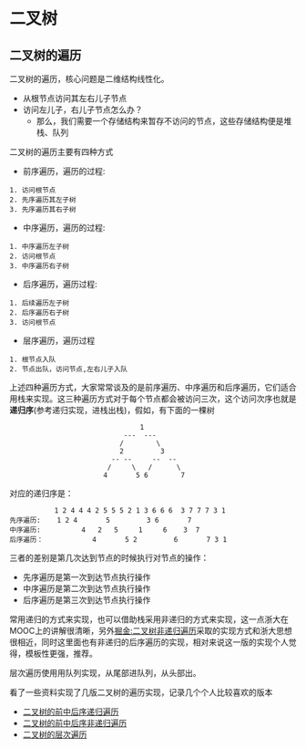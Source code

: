 # 二叉树

## 二叉树的遍历

二叉树的遍历，核心问题是二维结构线性化。

- 从根节点访问其左右儿子节点
- 访问左儿子，右儿子节点怎么办？
    - 那么，我们需要一个存储结构来暂存不访问的节点，这些存储结构便是堆栈、队列

二叉树的遍历主要有四种方式

- 前序遍历，遍历的过程:
```
1. 访问根节点
2. 先序遍历其左子树
3. 先序遍历其右子树
```

- 中序遍历，遍历的过程:
```
1. 中序遍历左子树
2. 访问根节点
3. 中序遍历右子树
```

- 后序遍历，遍历过程:
```
1. 后续遍历左子树
2. 后序遍历右子树
3. 访问根节点
```

- 层序遍历，遍历过程

```
1. 根节点入队
2. 节点出队，访问节点,左右儿子入队
```

上述四种遍历方式，大家常常谈及的是前序遍历、中序遍历和后序遍历，它们适合用栈来实现。这三种遍历方式对于每个节点都会被访问三次，这个访问次序也就是**递归序**(参考递归实现，进栈出栈)，假如，有下面的一棵树

``` 
								1
							---  ---
						   /		\
						   2         3
						 -- --     --  --
						/     \   /      \
					   4       5 6        7
```

对应的递归序是：

``` 
		   1 2 4 4 4 2 5 5 5 2 1 3 6 6 6  3 7 7 7 3 1
先序遍历:	 1 2 4       5         3 6       7
中序遍历:	       4   2   5     1     6    3  7
后序遍历：			 4       5 2         6       7 3 1
```



三者的差别是第几次达到节点的时候执行对节点的操作：

- 先序遍历是第一次到达节点执行操作
- 中序遍历是第二次到达节点执行操作
- 后序遍历是第三次到达节点执行操作

常用递归的方式来实现，也可以借助栈采用非递归的方式来实现，这一点浙大在MOOC上的讲解很清晰，另外[掘金:二叉树非递归遍历](https://juejin.cn/post/6844903503807119374)采取的实现方式和浙大思想很相近，同时这里面也有非递归的后序遍历的实现，相对来说这一版的实现个人觉得，模板性更强，推荐。

层次遍历使用用队列实现，从尾部进队列，从头部出。

看了一些资料实现了几版二叉树的遍历实现，记录几个个人比较喜欢的版本

- [二叉树的前中后序递归遍历](https://github.com/DepInjoy/geektime/blob/main/algorithm/Java/algorithm-project/src/main/java/algorithm/training/struct/BT/C10_02_RecursiveTraversalBT.java)
- [二叉树的前中后序非递归遍历](https://github.com/DepInjoy/geektime/blob/main/algorithm/Java/algorithm-project/src/main/java/algorithm/training/struct/BT/UnrecursiveTraversalBT_2_Star.java)
- [二叉树的层次遍历](https://github.com/DepInjoy/geektime/blob/main/algorithm/Java/algorithm-project/src/main/java/algorithm/training/struct/BT/C11_01_LevelTraversalBT.java)

